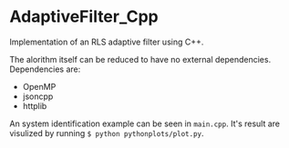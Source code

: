# AdaptiveFilter_Cpp

Implementation of an RLS adaptive filter using C++.

The alorithm itself can be reduced to have no external dependencies.
Dependencies are:
 - OpenMP
 - jsoncpp
 - httplib

An system identification example can be seen in `main.cpp`. It's result are visulized by running `$ python pythonplots/plot.py`.
